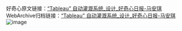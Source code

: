 好奇心原文链接：[“Tableau” 自动灌溉系统_设计_好奇心日报-马安琪 ](https://www.qdaily.com/articles/9828.html)
WebArchive归档链接：[“Tableau” 自动灌溉系统_设计_好奇心日报-马安琪 ](http://web.archive.org/web/20190623155020/https://www.qdaily.com/articles/9828.html)
![image](http://ww3.sinaimg.cn/large/007d5XDply1g3vgs72uuvj30u03fsh0i)